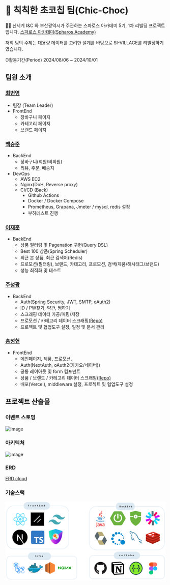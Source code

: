 # 🍪 칙칙한 초코칩 팀(Chic-Choc)
🙋‍♀️ 신세계 I&C 와 부산광역시가 주관하는 스파로스 아카데미 5기, 1차 리빌딩 프로젝트 입니다. [스파로스 아카데미(Spharos Academy)](https://swedu.spharosacademy.com/spharos_total.html)

저희 팀의 주제는 대용량 데이터를 고려한 설계를 바탕으로 SI-VILLAGE를 리빌딩하기였습니다.

⏰활동기간(Period) 2024/08/06 ~ 2024/10/01

## 팀원 소개

### [최번영](https://github.com/GwendolyNM)
 - 팀장 (Team Leader) 
 - FrontEnd
   - 장바구니 페이지
   - 카테고리 페이지
   - 브랜드 페이지
   
  
### [백승준](https://github.com/flskhhdf)
- BackEnd
  - 장바구니(회원/비회원)
  - 리뷰, 주문, 배송지
- DevOps
  - AWS EC2
  - Nginx(DoH, Reverse proxy)
  - CI/CD (Back)
	  - Github Actions
	  - Docker / Docker Compose
      - Prometheus, Grapana, Jmeter / mysql, redis 설정
    - 부하테스트 진행
  
  
### [이재훈](https://github.com/JaeHunLee-git)
- BackEnd
  - 상품 필터링 및 Pagenation 구현(Query DSL)
  - Best 100 상품(Spring Scheduler)  
  - 최근 본 상품, 최근 검색어(Redis)
  - 프로모션(필터링), 브랜드, 카테고리, 프로모션, 검색(제품/해시태그/브랜드)
  - 성능 최적화 및 테스트
  
### [주성광](https://github.com/SeongGwangJu)
- BackEnd
  - Auth(Spring Security, JWT, SMTP, oAuth2)
  - ID / PW찾기, 약관, 찜하기
  - 스크래핑 데이터 가공/매핑/저장
  - 프로모션 / 카테고리 데이터 스크래핑[(Repo)](https://github.com/5-Chic-Choc/sivillage-scraping)
  -  프로젝트 및 협업도구 설정, 일정 및 문서 관리
    
### [홍정현](https://github.com/oror-sine)
 - FrontEnd
   - 메인페이지, 제품, 프로모션,
   - Auth(NextAuth, oAuth2(카카오/네이버))
   - 공통 레이아웃 및 form 컴포넌트
   - 상품 / 브랜드 / 카테고리 데이터 스크래핑[(Repo)](https://github.com/5-Chic-Choc/sivillage-scraping)
   - 배포(Vercel), middleware 설정, 프로젝트 및 협업도구 설정
   
## 프로젝트 산출물

### 이벤트 스토밍
<img width="1506" alt="image" src="https://github.com/user-attachments/assets/96d4e967-0528-44ee-a57d-4a13ec45c24d">

### 아키텍처
![image](https://github.com/user-attachments/assets/11060886-20f2-44a8-9a56-404a48f5d06e)

### ERD
[ERD cloud](https://www.erdcloud.com/d/4JTP48haeZthXnHgu)

### 기술스택
![image](https://github.com/5-Chic-Choc/.github/blob/main/%EA%B8%B0%EC%88%A0%EC%8A%A4%ED%83%9D.PNG)





